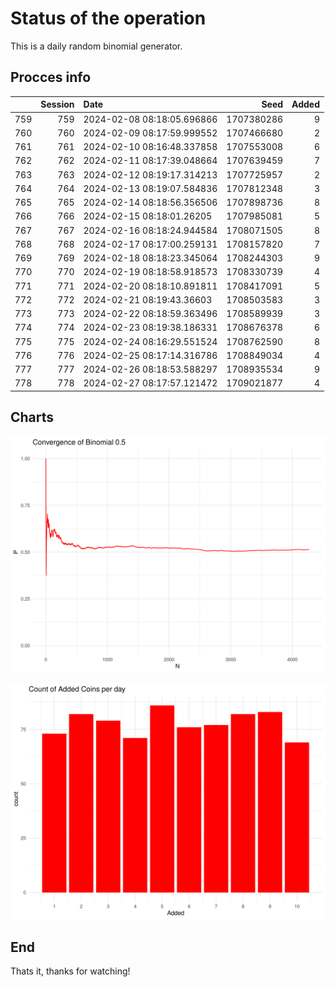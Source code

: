 # Status of the operation
  
  This is a daily random binomial generator.
  
## Procces info

|    | Session|Date                       |       Seed| Added|
|:---|-------:|:--------------------------|----------:|-----:|
|759 |     759|2024-02-08 08:18:05.696866 | 1707380286|     9|
|760 |     760|2024-02-09 08:17:59.999552 | 1707466680|     2|
|761 |     761|2024-02-10 08:16:48.337858 | 1707553008|     6|
|762 |     762|2024-02-11 08:17:39.048664 | 1707639459|     7|
|763 |     763|2024-02-12 08:19:17.314213 | 1707725957|     2|
|764 |     764|2024-02-13 08:19:07.584836 | 1707812348|     3|
|765 |     765|2024-02-14 08:18:56.356506 | 1707898736|     8|
|766 |     766|2024-02-15 08:18:01.26205  | 1707985081|     5|
|767 |     767|2024-02-16 08:18:24.944584 | 1708071505|     8|
|768 |     768|2024-02-17 08:17:00.259131 | 1708157820|     7|
|769 |     769|2024-02-18 08:18:23.345064 | 1708244303|     9|
|770 |     770|2024-02-19 08:18:58.918573 | 1708330739|     4|
|771 |     771|2024-02-20 08:18:10.891811 | 1708417091|     5|
|772 |     772|2024-02-21 08:19:43.36603  | 1708503583|     3|
|773 |     773|2024-02-22 08:18:59.363496 | 1708589939|     3|
|774 |     774|2024-02-23 08:19:38.186331 | 1708676378|     6|
|775 |     775|2024-02-24 08:16:29.551524 | 1708762590|     8|
|776 |     776|2024-02-25 08:17:14.316786 | 1708849034|     4|
|777 |     777|2024-02-26 08:18:53.588297 | 1708935534|     9|
|778 |     778|2024-02-27 08:17:57.121472 | 1709021877|     4|

## Charts 

![](charts/plot1.png)

![](charts/plot2.png)

## End

Thats it, thanks for watching!
